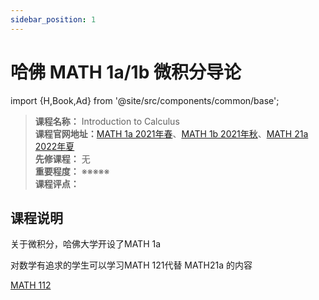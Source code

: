 ```yaml
---
sidebar_position: 1
---
```


# 哈佛 MATH 1a/1b  微积分导论
import {H,Book,Ad} from '@site/src/components/common/base';




>**课程名称：** Introduction to Calculus    
**课程官网地址：**[MATH 1a 2021年春](https://people.math.harvard.edu/~knill/teaching/math1a2021/index.html)、[MATH 1b 2021年秋](https://people.math.harvard.edu/~knill/teaching/fall2021/index.html)、[MATH 21a 2022年夏](https://people.math.harvard.edu/~knill/teaching/summer2022/index.html)        
**先修课程：** 无  
**重要程度：** ※※※※※  
**课程评点：** 

## 课程说明
关于微积分，哈佛大学开设了MATH 1a

对数学有追求的学生可以学习MATH 121代替 MATH21a 的内容

[MATH 112](https://people.math.harvard.edu/~auroux/112s19/index.html)


<Comment></Comment>

